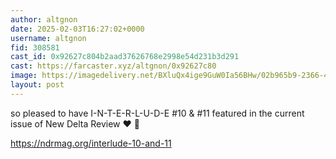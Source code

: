 ```yaml
---
author: altgnon
date: 2025-02-03T16:27:02+0000
username: altgnon
fid: 308581
cast_id: 0x92627c804b2aad37626768e2998e54d231b3d291
cast: https://farcaster.xyz/altgnon/0x92627c80
image: https://imagedelivery.net/BXluQx4ige9GuW0Ia56BHw/02b965b9-2366-4dd3-7232-682df8186900/original
layout: post
---
```


so pleased to have I-N-T-E-R-L-U-D-E #10 & #11 featured in the current issue of New Delta Review ❤️ 📖

https://ndrmag.org/interlude-10-and-11

<img src='https://imagedelivery.net/BXluQx4ige9GuW0Ia56BHw/02b965b9-2366-4dd3-7232-682df8186900/original' alt='' referrerpolicy='no-referrer'/>
<img src='https://imagedelivery.net/BXluQx4ige9GuW0Ia56BHw/2632fd14-b5f1-4d09-7f7d-949fd94d8c00/original' alt='' referrerpolicy='no-referrer'/>
